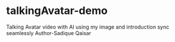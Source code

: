 # talkingAvatar-demo
Talking Avatar video with AI using my image and introduction sync seamlessly
Author-Sadique Qaisar
